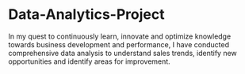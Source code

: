 # Data-Analytics-Project
In my quest to continuously learn, innovate and optimize knowledge towards business development and performance, I have conducted comprehensive data analysis to understand sales trends, identify new opportunities and identify areas for improvement.
